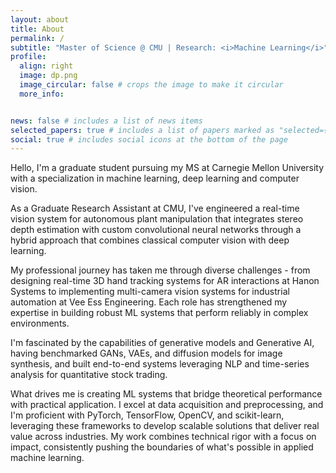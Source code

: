 ```yaml
---
layout: about
title: About
permalink: /
subtitle: "Master of Science @ CMU | Research: <i>Machine Learning</i>"
profile:
  align: right
  image: dp.png
  image_circular: false # crops the image to make it circular
  more_info: 


news: false # includes a list of news items
selected_papers: true # includes a list of papers marked as "selected={true}"
social: true # includes social icons at the bottom of the page
---
```


<!-- Manually setting profile image size
<img src="profile_pic.png" alt="Profile Picture" width="250"> -->

Hello, I'm a graduate student pursuing my MS at Carnegie Mellon University with a specialization in machine learning, deep learning and computer vision.

As a Graduate Research Assistant at CMU, I've engineered a real-time vision system for autonomous plant manipulation that integrates stereo depth estimation with custom convolutional neural networks through a hybrid approach that combines classical computer vision with deep learning.

My professional journey has taken me through diverse challenges - from designing real-time 3D hand tracking systems for AR interactions at Hanon Systems to implementing multi-camera vision systems for industrial automation at Vee Ess Engineering. Each role has strengthened my expertise in building robust ML systems that perform reliably in complex environments.

I'm fascinated by the capabilities of generative models and Generative AI, having benchmarked GANs, VAEs, and diffusion models for image synthesis, and built end-to-end systems leveraging NLP and time-series analysis for quantitative stock trading.

What drives me is creating ML systems that bridge theoretical performance with practical application. I excel at data acquisition and preprocessing, and I'm proficient with PyTorch, TensorFlow, OpenCV, and scikit-learn, leveraging these frameworks to develop scalable solutions that deliver real value across industries. My work combines technical rigor with a focus on impact, consistently pushing the boundaries of what's possible in applied machine learning.
